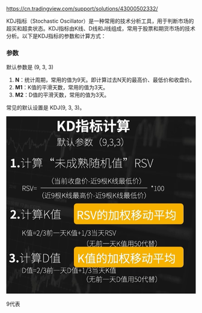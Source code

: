 https://cn.tradingview.com/support/solutions/43000502332/


KDJ指标（Stochastic Oscillator）是一种常用的技术分析工具，用于判断市场的超买和超卖状态。KDJ指标由K线、D线和J线组成，常用于股票和期货市场的技术分析。以下是KDJ指标的参数和计算方式：

### 参数
默认参数是 (9, 3, 3)



1. **N**：统计周期，常用的值为9天。即计算过去N天的最高价、最低价和收盘价。
2. **M1**：K值的平滑天数，常用的值为3天。
3. **M2**：D值的平滑天数，常用的值为3天。

常见的默认设置是 KDJ(9, 3, 3)。


![](../../assets/Pasted%20image%2020240526194500.png)


9代表 


